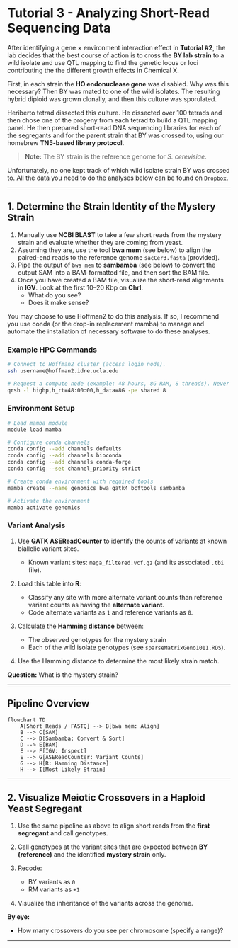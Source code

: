 # Tutorial 3 - Analyzing Short-Read Sequencing Data

After identifying a gene × environment interaction effect in **Tutorial #2**, the lab decides that the best course of action is to cross the **BY lab strain** to a wild isolate and use QTL mapping to find the genetic locus or loci contributing the the different growth effects in Chemical X.  

First, in each strain the **HO endonuclease gene** was disabled. Why was this necessary? Then BY was mated to one of the wild isolates. The resulting hybrid diploid was grown clonally, and then this culture was sporulated.

Heriberto tetrad dissected this culture. He dissected over 100 tetrads and then chose one of the progeny from each tetrad to build a QTL mapping panel. He then prepared short-read DNA sequencing libraries for each of the segregants and for the parent strain that BY was crossed to, using our homebrew **TN5-based library protocol**.  

> **Note:** The BY strain is the reference genome for *S. cerevisiae*.  

Unfortunately, no one kept track of which wild isolate strain BY was crossed to.  All the data you need to do the analyses below can be found on [`Dropbox`](https://www.dropbox.com/scl/fo/dqwsq05s7pgpwi6afnniw/AO9g05Qm-plqOhamdPbQrFE?rlkey=szf7za9204ozuzjgecrwxpirw&st=svx2bivm&dl=0).

---

## 1. Determine the Strain Identity of the Mystery Strain

1. Manually use **NCBI BLAST** to take a few short reads from the mystery strain and evaluate whether they are coming from yeast.  
2. Assuming they are, use the tool **bwa mem** (see below) to align the paired-end reads to the reference genome `sacCer3.fasta` (provided).  
3. Pipe the output of `bwa mem` to **sambamba** (see below) to convert the output SAM into a BAM-formatted file, and then sort the BAM file.  
4. Once you have created a BAM file, visualize the short-read alignments in **IGV**. Look at the first 10–20 Kbp on **ChrI**.  
   - What do you see?  
   - Does it make sense?  

You may choose to use Hoffman2 to do this analysis. If so, I recommend you use conda (or the drop-in replacement mamba) to manage and automate the installation of necessary software to do these analyses.
### Example HPC Commands

```bash
# Connect to Hoffman2 cluster (access login node).
ssh username@hoffman2.idre.ucla.edu

# Request a compute node (example: 48 hours, 8G RAM, 8 threads). Never do compute on login node.
qrsh -l highp,h_rt=48:00:00,h_data=8G -pe shared 8
```

### Environment Setup

```bash
# Load mamba module
module load mamba

# Configure conda channels
conda config --add channels defaults
conda config --add channels bioconda
conda config --add channels conda-forge
conda config --set channel_priority strict

# Create conda environment with required tools
mamba create --name genomics bwa gatk4 bcftools sambamba

# Activate the environment
mamba activate genomics
```

### Variant Analysis

1. Use **GATK ASEReadCounter** to identify the counts of variants at known biallelic variant sites.  
   - Known variant sites: `mega_filtered.vcf.gz` (and its associated `.tbi` file).  

2. Load this table into **R**:  
   - Classify any site with more alternate variant counts than reference variant counts as having the **alternate variant**.  
   - Code alternate variants as `1` and reference variants as `0`.  

3. Calculate the **Hamming distance** between:  
   - The observed genotypes for the mystery strain  
   - Each of the wild isolate genotypes (see `sparseMatrixGeno1011.RDS`).  

4. Use the Hamming distance to determine the most likely strain match.  

**Question:** What is the mystery strain?  

---
## Pipeline Overview

```mermaid
flowchart TD
    A[Short Reads / FASTQ] --> B[bwa mem: Align]
    B --> C[SAM]
    C --> D[Sambamba: Convert & Sort]
    D --> E[BAM]
    E --> F[IGV: Inspect]
    E --> G[ASEReadCounter: Variant Counts]
    G --> H[R: Hamming Distance]
    H --> I[Most Likely Strain]
```
---

## 2. Visualize Meiotic Crossovers in a Haploid Yeast Segregant

1. Use the same pipeline as above to align short reads from the **first segregant** and call genotypes.  
2. Call genotypes at the variant sites that are expected between **BY (reference)** and the identified **mystery strain** only.  
3. Recode:  
   - BY variants as `0`  
   - RM variants as `+1`  

4. Visualize the inheritance of the variants across the genome.  

**By eye:**  
- How many crossovers do you see per chromosome (specify a range)?

---



